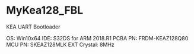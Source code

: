 # MyKea128_FBL
KEA UART Bootloader

OS: Win10x64
IDE: S32DS for ARM 2018.R1
PCBA PN: FRDM-KEAZ128Q80
MCU PN: SKEAZ128MLK
EXT Crystal: 8MHz
